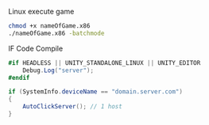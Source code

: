 Linux execute game
```sh
chmod +x nameOfGame.x86
./nameOfGame.x86 -batchmode
```

IF Code Compile
```c#
#if HEADLESS || UNITY_STANDALONE_LINUX || UNITY_EDITOR
    Debug.Log("server");
#endif

if (SystemInfo.deviceName == "domain.server.com")
{
    AutoClickServer(); // 1 host
}
```
